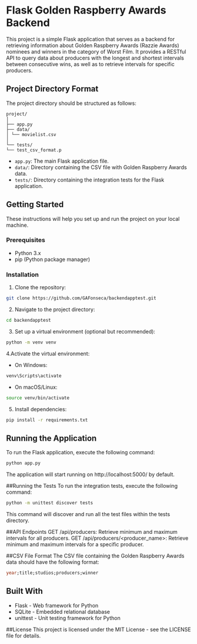 # Flask Golden Raspberry Awards Backend

This project is a simple Flask application that serves as a backend for retrieving information about Golden Raspberry Awards (Razzie Awards) nominees and winners in the category of Worst Film. It provides a RESTful API to query data about producers with the longest and shortest intervals between consecutive wins, as well as to retrieve intervals for specific producers.

## Project Directory Format

The project directory should be structured as follows:


```
project/
│
├── app.py
├── data/
│ └── movielist.csv
│
└── tests/
└── test_csv_format.p
```


- `app.py`: The main Flask application file.
- `data/`: Directory containing the CSV file with Golden Raspberry Awards data.
- `tests/`: Directory containing the integration tests for the Flask application.


## Getting Started

These instructions will help you set up and run the project on your local machine.

### Prerequisites

- Python 3.x
- pip (Python package manager)

### Installation

1. Clone the repository:

```bash
git clone https://github.com/GAFonseca/backendapptest.git
```
2. Navigate to the project directory:

```bash
cd backendapptest
```

3. Set up a virtual environment (optional but recommended):

```bash
python -m venv venv
```
4.Activate the virtual environment:
  - On Windows:

```bash
venv\Scripts\activate
```
  - On macOS/Linux:

```bash
source venv/bin/activate
```
5. Install dependencies:
```bash
pip install -r requirements.txt
```


## Running the Application
To run the Flask application, execute the following command:

```bash
python app.py
```
The application will start running on http://localhost:5000/ by default.

##Running the Tests
To run the integration tests, execute the following command:


```bash
python -m unittest discover tests
```

This command will discover and run all the test files within the tests directory.

##API Endpoints
GET /api/producers: Retrieve minimum and maximum intervals for all producers.
GET /api/producers/<producer_name>: Retrieve minimum and maximum intervals for a specific producer.

##CSV File Format
The CSV file containing the Golden Raspberry Awards data should have the following format:


```sql
year;title;studios;producers;winner
```

## Built With

 - Flask - Web framework for Python
 - SQLite - Embedded relational database
 - unittest - Unit testing framework for Python


##License
This project is licensed under the MIT License - see the LICENSE file for details.


